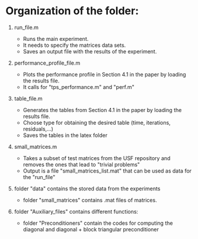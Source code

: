 # Organization of the folder:

1. run_file.m 

	- Runs the main experiment.
	- It needs to specify the matrices data sets.
	- Saves an output file with the results of the experiment.

2. performance_profile_file.m

	- Plots the performance profile in Section 4.1 in the paper by loading the results file.
	- It calls for "tps_performance.m" and "perf.m"

3. table_file.m
	
	- Generates the tables from Section 4.1 in the paper by loading the results file.
	- Choose type for obtaining the desired table (time, iterations, residuals,...)
	- Saves the tables in the latex folder

4. small_matrices.m
	
	- Takes a subset of test matrices from the USF repository
	  and removes the ones that lead to "trivial problems"
	- Output is a file "small_matrices_list.mat" that can be used as data for the "run_file"

5. folder "data" contains the stored data from the experiments
	 
	- folder "small_matrices" contains .mat files of matrices.

6. folder "Auxiliary_files" contains different functions:

	- folder "Preconditioners" contain the codes for computing the diagonal and diagonal + block triangular preconditioner
